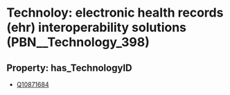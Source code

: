 # Technoloy: __electronic health records (ehr) interoperability solutions__ (PBN__Technology_398)

## Property: has_TechnologyID

* [Q10871684](Q10871684)

